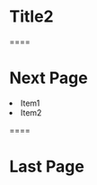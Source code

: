 # Title2

====

# Next Page

<li class="fragment">Item1</li>
<li class="fragment">Item2</li>

====

# Last Page
